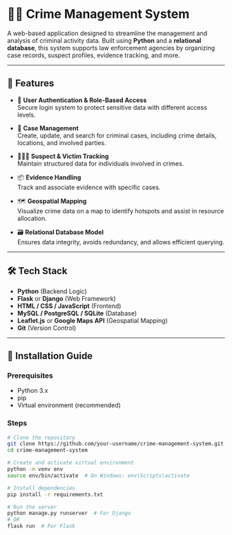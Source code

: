 # 🕵️‍♂️ Crime Management System

A web-based application designed to streamline the management and analysis of criminal activity data. Built using **Python** and a **relational database**, this system supports law enforcement agencies by organizing case records, suspect profiles, evidence tracking, and more.

---

## 📌 Features

- 🔐 **User Authentication & Role-Based Access**  
  Secure login system to protect sensitive data with different access levels.

- 📁 **Case Management**  
  Create, update, and search for criminal cases, including crime details, locations, and involved parties.

- 🧑‍🤝‍🧑 **Suspect & Victim Tracking**  
  Maintain structured data for individuals involved in crimes.

- 📦 **Evidence Handling**  
  Track and associate evidence with specific cases.

- 🗺️ **Geospatial Mapping**  
  Visualize crime data on a map to identify hotspots and assist in resource allocation.

- 🗃️ **Relational Database Model**  
  Ensures data integrity, avoids redundancy, and allows efficient querying.

---

## 🛠️ Tech Stack

- **Python** (Backend Logic)
- **Flask** or **Django** (Web Framework)
- **HTML / CSS / JavaScript** (Frontend)
- **MySQL / PostgreSQL / SQLite** (Database)
- **Leaflet.js** or **Google Maps API** (Geospatial Mapping)
- **Git** (Version Control)

---

## 🚀 Installation Guide

### Prerequisites

- Python 3.x
- pip
- Virtual environment (recommended)

### Steps

```bash
# Clone the repository
git clone https://github.com/your-username/crime-management-system.git
cd crime-management-system

# Create and activate virtual environment
python -m venv env
source env/bin/activate  # On Windows: env\Scripts\activate

# Install dependencies
pip install -r requirements.txt

# Run the server
python manage.py runserver  # For Django
# OR
flask run  # For Flask
